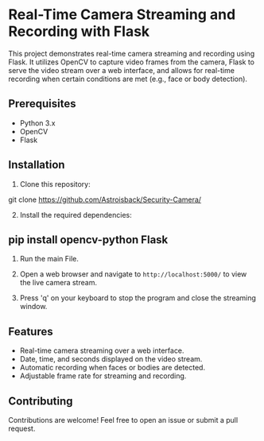 # Real-Time Camera Streaming and Recording with Flask

This project demonstrates real-time camera streaming and recording using Flask. It utilizes OpenCV to capture video frames from the camera, Flask to serve the video stream over a web interface, and allows for real-time recording when certain conditions are met (e.g., face or body detection).

## Prerequisites

- Python 3.x
- OpenCV
- Flask

## Installation

1. Clone this repository:

git clone https://github.com/Astroisback/Security-Camera/


2. Install the required dependencies:

pip install opencv-python Flask
----------------------------------------------------------------------------------------------------------------------
1. Run the main File.

2. Open a web browser and navigate to `http://localhost:5000/` to view the live camera stream.

3. Press 'q' on your keyboard to stop the program and close the streaming window.

## Features

- Real-time camera streaming over a web interface.
- Date, time, and seconds displayed on the video stream.
- Automatic recording when faces or bodies are detected.
- Adjustable frame rate for streaming and recording.

## Contributing

Contributions are welcome! Feel free to open an issue or submit a pull request.

